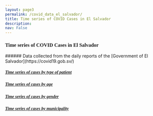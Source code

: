 ```yaml
---
layout: page3
permalink: /covid_data_el_salvador/
title: Time series of COVID Cases in El Salvador
description: 
nav: False
---
```


<h3 class="card-title text" style="font-family:'Playfair Display', serif"> Time series of COVID Cases in El Salvador </h3>
###### Data collected from the daily reports of the [Government of El Salvador](https://covid19.gob.sv/)

<br/>

<h5 class="card-title text" style="font-family:'Playfair Display', serif; text-align: left">
    <i class="fas fa-file-csv"></i>
    <a href="https://elenocastro.github.io/databases/covid_el_salvador/covid_el_salvador_patients_timeserie.csv" target="blank">Time series of cases by type of patient</a> 
</h5>

<h5 class="card-title text" style="font-family:'Playfair Display', serif; text-align: left">
    <i class="fas fa-file-csv"></i>
    <a href="https://elenocastro.github.io/databases/covid_el_salvador/covid_el_salvador_age_timeserie.csv" target="blank">Time series of cases by age</a> 
</h5>

<h5 class="card-title text" style="font-family:'Playfair Display', serif; text-align: left">
    <i class="fas fa-file-csv"></i>
    <a href="https://elenocastro.github.io/databases/covid_el_salvador/covid_el_salvador_sex_timeserie.csv" target="blank">Time series of cases by gender</a> 
</h5>

<h5 class="card-title text" style="font-family:'Playfair Display', serif; text-align: left">
    <i class="fas fa-file-csv"></i>
    <a href="https://elenocastro.github.io/databases/covid_el_salvador/covid_el_salvador_municipios_timeserie.csv" target="blank">Time series of cases by municipality</a> 
</h5>
